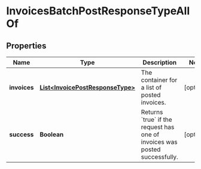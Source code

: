 

# InvoicesBatchPostResponseTypeAllOf


## Properties

| Name | Type | Description | Notes |
|------------ | ------------- | ------------- | -------------|
|**invoices** | [**List&lt;InvoicePostResponseType&gt;**](InvoicePostResponseType.md) | The container for a list of posted invoices.  |  [optional] |
|**success** | **Boolean** | Returns &#x60;true&#x60; if the request has one of invoices was posted successfully.  |  [optional] |



